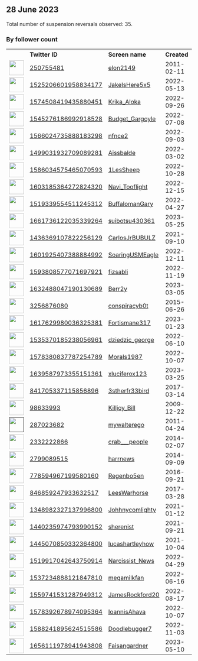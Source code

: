 
## 28 June 2023
Total number of suspension reversals observed: 35.

### By follower count
<table><tr><th></th><th align="left">Twitter ID</th><th align="left">Screen name</th>
<th align="left">Created</th><th align="left">Status</th><th align="left">Suspended</th><th align="left">Followers</th>
<tr><td><a href="https://pbs.twimg.com/profile_images/1673180074047160324/K3gNJwWk_normal.jpg"><img src="https://pbs.twimg.com/profile_images/1673180074047160324/K3gNJwWk_normal.jpg" width="40px" height="40px" align="center"/></a></td><td><a href="https://twitter.com/intent/user?user_id=250755481">250755481</a></td><td><a href="https://twitter.com/elon2149">elon2149</a></td><td>2011-02-11</td><td align="center"></td><td>2023-06-26</td><td>5519</td></tr>
<tr><td><a href="https://pbs.twimg.com/profile_images/1579834924709863424/IA60ZA33_normal.jpg"><img src="https://pbs.twimg.com/profile_images/1579834924709863424/IA60ZA33_normal.jpg" width="40px" height="40px" align="center"/></a></td><td><a href="https://twitter.com/intent/user?user_id=1525206601958834177">1525206601958834177</a></td><td><a href="https://twitter.com/JakeIsHere5x5">JakeIsHere5x5</a></td><td>2022-05-13</td><td align="center"></td><td>2022-11-03</td><td>2324</td></tr>
<tr><td><a href="https://pbs.twimg.com/profile_images/1577021469170728977/ryu46LNB_normal.jpg"><img src="https://pbs.twimg.com/profile_images/1577021469170728977/ryu46LNB_normal.jpg" width="40px" height="40px" align="center"/></a></td><td><a href="https://twitter.com/intent/user?user_id=1574508419435880451">1574508419435880451</a></td><td><a href="https://twitter.com/Krika_Aloka">Krika_Aloka</a></td><td>2022-09-26</td><td align="center"></td><td>2023-01-12</td><td>513</td></tr>
<tr><td><a href="https://pbs.twimg.com/profile_images/1627812980191813633/9oS_97AI_normal.jpg"><img src="https://pbs.twimg.com/profile_images/1627812980191813633/9oS_97AI_normal.jpg" width="40px" height="40px" align="center"/></a></td><td><a href="https://twitter.com/intent/user?user_id=1545276186992918528">1545276186992918528</a></td><td><a href="https://twitter.com/Budget_Gargoyle">Budget_Gargoyle</a></td><td>2022-07-08</td><td align="center"></td><td>2023-05-19</td><td>235</td></tr>
<tr><td><a href="https://pbs.twimg.com/profile_images/1673812077830459397/ajFKO3lV_normal.jpg"><img src="https://pbs.twimg.com/profile_images/1673812077830459397/ajFKO3lV_normal.jpg" width="40px" height="40px" align="center"/></a></td><td><a href="https://twitter.com/intent/user?user_id=1566024735888183298">1566024735888183298</a></td><td><a href="https://twitter.com/nfnce2">nfnce2</a></td><td>2022-09-03</td><td align="center"></td><td>2023-02-28</td><td>152</td></tr>
<tr><td><a href="https://pbs.twimg.com/profile_images/1651236831223074818/K171EzZW_normal.jpg"><img src="https://pbs.twimg.com/profile_images/1651236831223074818/K171EzZW_normal.jpg" width="40px" height="40px" align="center"/></a></td><td><a href="https://twitter.com/intent/user?user_id=1499031932709089281">1499031932709089281</a></td><td><a href="https://twitter.com/Aissbalde">Aissbalde</a></td><td>2022-03-02</td><td align="center">🔒</td><td>2023-01-13</td><td>88</td></tr>
<tr><td><a href="https://pbs.twimg.com/profile_images/1586039223454416897/TrIhdnlL_normal.jpg"><img src="https://pbs.twimg.com/profile_images/1586039223454416897/TrIhdnlL_normal.jpg" width="40px" height="40px" align="center"/></a></td><td><a href="https://twitter.com/intent/user?user_id=1586034575465070593">1586034575465070593</a></td><td><a href="https://twitter.com/1LesSheep">1LesSheep</a></td><td>2022-10-28</td><td align="center"></td><td>2023-01-10</td><td>69</td></tr>
<tr><td><a href="https://pbs.twimg.com/profile_images/1603185577548980224/-xRAYORg_normal.jpg"><img src="https://pbs.twimg.com/profile_images/1603185577548980224/-xRAYORg_normal.jpg" width="40px" height="40px" align="center"/></a></td><td><a href="https://twitter.com/intent/user?user_id=1603185364272824320">1603185364272824320</a></td><td><a href="https://twitter.com/Navi_Tooflight">Navi_Tooflight</a></td><td>2022-12-15</td><td align="center"></td><td>2023-01-18</td><td>68</td></tr>
<tr><td><a href="https://pbs.twimg.com/profile_images/1519339707154505728/anJg9rKY_normal.png"><img src="https://pbs.twimg.com/profile_images/1519339707154505728/anJg9rKY_normal.png" width="40px" height="40px" align="center"/></a></td><td><a href="https://twitter.com/intent/user?user_id=1519339554511245312">1519339554511245312</a></td><td><a href="https://twitter.com/BuffalomanGary">BuffalomanGary</a></td><td>2022-04-27</td><td align="center"></td><td>2023-01-07</td><td>51</td></tr>
<tr><td><a href="https://pbs.twimg.com/profile_images/1661738698369826818/TEb-et8M_normal.jpg"><img src="https://pbs.twimg.com/profile_images/1661738698369826818/TEb-et8M_normal.jpg" width="40px" height="40px" align="center"/></a></td><td><a href="https://twitter.com/intent/user?user_id=1661736122035339264">1661736122035339264</a></td><td><a href="https://twitter.com/suibotsu430361">suibotsu430361</a></td><td>2023-05-25</td><td align="center">🔒</td><td>2023-06-26</td><td>23</td></tr>
<tr><td><a href="https://pbs.twimg.com/profile_images/1436392784324345859/EJrYpTs3_normal.jpg"><img src="https://pbs.twimg.com/profile_images/1436392784324345859/EJrYpTs3_normal.jpg" width="40px" height="40px" align="center"/></a></td><td><a href="https://twitter.com/intent/user?user_id=1436369107822256129">1436369107822256129</a></td><td><a href="https://twitter.com/CarlosJrBUBULZ">CarlosJrBUBULZ</a></td><td>2021-09-10</td><td align="center"></td><td>2022-07-23</td><td>20</td></tr>
<tr><td><a href="https://pbs.twimg.com/profile_images/1601927207001198596/w0JfMGmY_normal.jpg"><img src="https://pbs.twimg.com/profile_images/1601927207001198596/w0JfMGmY_normal.jpg" width="40px" height="40px" align="center"/></a></td><td><a href="https://twitter.com/intent/user?user_id=1601925407388884992">1601925407388884992</a></td><td><a href="https://twitter.com/SoaringUSMEagle">SoaringUSMEagle</a></td><td>2022-12-11</td><td align="center"></td><td>2023-01-15</td><td>20</td></tr>
<tr><td><a href="https://pbs.twimg.com/profile_images/1626549865877749761/PvcHfqRp_normal.jpg"><img src="https://pbs.twimg.com/profile_images/1626549865877749761/PvcHfqRp_normal.jpg" width="40px" height="40px" align="center"/></a></td><td><a href="https://twitter.com/intent/user?user_id=1593808577071697921">1593808577071697921</a></td><td><a href="https://twitter.com/fizsabli">fizsabli</a></td><td>2022-11-19</td><td align="center"></td><td>2023-06-20</td><td>16</td></tr>
<tr><td><a href="https://pbs.twimg.com/profile_images/1632492109809811457/ejKN1X_w_normal.jpg"><img src="https://pbs.twimg.com/profile_images/1632492109809811457/ejKN1X_w_normal.jpg" width="40px" height="40px" align="center"/></a></td><td><a href="https://twitter.com/intent/user?user_id=1632488047190130689">1632488047190130689</a></td><td><a href="https://twitter.com/Berr2y">Berr2y</a></td><td>2023-03-05</td><td align="center"></td><td>2023-06-08</td><td>11</td></tr>
<tr><td><a href="https://pbs.twimg.com/profile_images/1381333613585727489/KjV-Te29_normal.jpg"><img src="https://pbs.twimg.com/profile_images/1381333613585727489/KjV-Te29_normal.jpg" width="40px" height="40px" align="center"/></a></td><td><a href="https://twitter.com/intent/user?user_id=3256876080">3256876080</a></td><td><a href="https://twitter.com/conspiracyb0t">conspiracyb0t</a></td><td>2015-06-26</td><td align="center"></td><td>2022-07-27</td><td>7</td></tr>
<tr><td><a href="https://pbs.twimg.com/profile_images/1663420790530879488/6YxS3Ra2_normal.jpg"><img src="https://pbs.twimg.com/profile_images/1663420790530879488/6YxS3Ra2_normal.jpg" width="40px" height="40px" align="center"/></a></td><td><a href="https://twitter.com/intent/user?user_id=1617629980036325381">1617629980036325381</a></td><td><a href="https://twitter.com/Fortismane317">Fortismane317</a></td><td>2023-01-23</td><td align="center"></td><td>2023-05-30</td><td>5</td></tr>
<tr><td><a href="https://pbs.twimg.com/profile_images/1548710009160310788/HbrhmJSV_normal.jpg"><img src="https://pbs.twimg.com/profile_images/1548710009160310788/HbrhmJSV_normal.jpg" width="40px" height="40px" align="center"/></a></td><td><a href="https://twitter.com/intent/user?user_id=1535370185238056961">1535370185238056961</a></td><td><a href="https://twitter.com/dziedzic_george">dziedzic_george</a></td><td>2022-06-10</td><td align="center"></td><td>2023-01-09</td><td>4</td></tr>
<tr><td><a href="https://pbs.twimg.com/profile_images/1598816801906954241/HHW6KRvE_normal.jpg"><img src="https://pbs.twimg.com/profile_images/1598816801906954241/HHW6KRvE_normal.jpg" width="40px" height="40px" align="center"/></a></td><td><a href="https://twitter.com/intent/user?user_id=1578380837787254789">1578380837787254789</a></td><td><a href="https://twitter.com/Morals1987">Morals1987</a></td><td>2022-10-07</td><td align="center"></td><td>2023-01-11</td><td>3</td></tr>
<tr><td><a href="https://pbs.twimg.com/profile_images/1644273540190048257/wMpsrDq1_normal.jpg"><img src="https://pbs.twimg.com/profile_images/1644273540190048257/wMpsrDq1_normal.jpg" width="40px" height="40px" align="center"/></a></td><td><a href="https://twitter.com/intent/user?user_id=1639587973355151361">1639587973355151361</a></td><td><a href="https://twitter.com/xluciferox123">xluciferox123</a></td><td>2023-03-25</td><td align="center"></td><td>2023-06-15</td><td>2</td></tr>
<tr><td><a href="https://pbs.twimg.com/profile_images/952589847058878465/6ZRiCPbJ_normal.jpg"><img src="https://pbs.twimg.com/profile_images/952589847058878465/6ZRiCPbJ_normal.jpg" width="40px" height="40px" align="center"/></a></td><td><a href="https://twitter.com/intent/user?user_id=841705337115856896">841705337115856896</a></td><td><a href="https://twitter.com/3stherfr33bird">3stherfr33bird</a></td><td>2017-03-14</td><td align="center"></td><td></td><td>1</td></tr>
<tr><td><a href="https://pbs.twimg.com/profile_images/739139243759521793/84hQ3bJV_normal.jpg"><img src="https://pbs.twimg.com/profile_images/739139243759521793/84hQ3bJV_normal.jpg" width="40px" height="40px" align="center"/></a></td><td><a href="https://twitter.com/intent/user?user_id=98633993">98633993</a></td><td><a href="https://twitter.com/Killjoy_Bill">Killjoy_Bill</a></td><td>2009-12-22</td><td align="center"></td><td></td><td>0</td></tr>
<tr><td><a href=""><img src="" width="40px" height="40px" align="center"/></a></td><td><a href="https://twitter.com/intent/user?user_id=287023682">287023682</a></td><td><a href="https://twitter.com/mywalterego">mywalterego</a></td><td>2011-04-24</td><td align="center"></td><td></td><td>0</td></tr>
<tr><td><a href="https://pbs.twimg.com/profile_images/1392546651361878016/kihM7yZ3_normal.jpg"><img src="https://pbs.twimg.com/profile_images/1392546651361878016/kihM7yZ3_normal.jpg" width="40px" height="40px" align="center"/></a></td><td><a href="https://twitter.com/intent/user?user_id=2332222866">2332222866</a></td><td><a href="https://twitter.com/crab___people">crab___people</a></td><td>2014-02-07</td><td align="center"></td><td>2022-12-06</td><td>0</td></tr>
<tr><td><a href="https://pbs.twimg.com/profile_images/1628891317626445824/hv--hA1h_normal.jpg"><img src="https://pbs.twimg.com/profile_images/1628891317626445824/hv--hA1h_normal.jpg" width="40px" height="40px" align="center"/></a></td><td><a href="https://twitter.com/intent/user?user_id=2799089515">2799089515</a></td><td><a href="https://twitter.com/harrnews">harrnews</a></td><td>2014-09-09</td><td align="center"></td><td>2023-03-13</td><td>0</td></tr>
<tr><td><a href="https://pbs.twimg.com/profile_images/778606911700819968/2_dzoRnY_normal.jpg"><img src="https://pbs.twimg.com/profile_images/778606911700819968/2_dzoRnY_normal.jpg" width="40px" height="40px" align="center"/></a></td><td><a href="https://twitter.com/intent/user?user_id=778594967199580160">778594967199580160</a></td><td><a href="https://twitter.com/Regenbo5en">Regenbo5en</a></td><td>2016-09-21</td><td align="center"></td><td>2023-06-26</td><td>0</td></tr>
<tr><td><a href="https://pbs.twimg.com/profile_images/846863831083167744/JXdkpiYV_normal.jpg"><img src="https://pbs.twimg.com/profile_images/846863831083167744/JXdkpiYV_normal.jpg" width="40px" height="40px" align="center"/></a></td><td><a href="https://twitter.com/intent/user?user_id=846859247933632517">846859247933632517</a></td><td><a href="https://twitter.com/LeesWarhorse">LeesWarhorse</a></td><td>2017-03-28</td><td align="center"></td><td>2023-06-21</td><td>0</td></tr>
<tr><td><a href="https://pbs.twimg.com/profile_images/1664553891067830274/6EL6z57F_normal.jpg"><img src="https://pbs.twimg.com/profile_images/1664553891067830274/6EL6z57F_normal.jpg" width="40px" height="40px" align="center"/></a></td><td><a href="https://twitter.com/intent/user?user_id=1348982327137996800">1348982327137996800</a></td><td><a href="https://twitter.com/Johhnycomlighty">Johhnycomlighty</a></td><td>2021-01-12</td><td align="center"></td><td>2023-06-26</td><td>0</td></tr>
<tr><td><a href="https://pbs.twimg.com/profile_images/1581750330467180544/VdN_Pc0Q_normal.jpg"><img src="https://pbs.twimg.com/profile_images/1581750330467180544/VdN_Pc0Q_normal.jpg" width="40px" height="40px" align="center"/></a></td><td><a href="https://twitter.com/intent/user?user_id=1440235974793990152">1440235974793990152</a></td><td><a href="https://twitter.com/sherenist">sherenist</a></td><td>2021-09-21</td><td align="center"></td><td>2023-01-06</td><td>0</td></tr>
<tr><td><a href="https://pbs.twimg.com/profile_images/1490525893546020866/MMuyDNxc_normal.jpg"><img src="https://pbs.twimg.com/profile_images/1490525893546020866/MMuyDNxc_normal.jpg" width="40px" height="40px" align="center"/></a></td><td><a href="https://twitter.com/intent/user?user_id=1445070850332364800">1445070850332364800</a></td><td><a href="https://twitter.com/lucashartleyhow">lucashartleyhow</a></td><td>2021-10-04</td><td align="center"></td><td>2022-06-17</td><td>0</td></tr>
<tr><td><a href="https://pbs.twimg.com/profile_images/1519917397574049792/mDFPMzo7_normal.jpg"><img src="https://pbs.twimg.com/profile_images/1519917397574049792/mDFPMzo7_normal.jpg" width="40px" height="40px" align="center"/></a></td><td><a href="https://twitter.com/intent/user?user_id=1519917042643750914">1519917042643750914</a></td><td><a href="https://twitter.com/Narcissist_News">Narcissist_News</a></td><td>2022-04-29</td><td align="center"></td><td>2022-05-22</td><td>0</td></tr>
<tr><td><a href="https://pbs.twimg.com/profile_images/1554588427873648642/LjT4txB8_normal.jpg"><img src="https://pbs.twimg.com/profile_images/1554588427873648642/LjT4txB8_normal.jpg" width="40px" height="40px" align="center"/></a></td><td><a href="https://twitter.com/intent/user?user_id=1537234888121847810">1537234888121847810</a></td><td><a href="https://twitter.com/megamilkfan">megamilkfan</a></td><td>2022-06-16</td><td align="center"></td><td>2022-10-25</td><td>0</td></tr>
<tr><td><a href="https://pbs.twimg.com/profile_images/1626012373021601792/2yZXV7Yg_normal.jpg"><img src="https://pbs.twimg.com/profile_images/1626012373021601792/2yZXV7Yg_normal.jpg" width="40px" height="40px" align="center"/></a></td><td><a href="https://twitter.com/intent/user?user_id=1559741531287949312">1559741531287949312</a></td><td><a href="https://twitter.com/JamesRockford20">JamesRockford20</a></td><td>2022-08-17</td><td align="center"></td><td>2023-06-23</td><td>0</td></tr>
<tr><td><a href="https://pbs.twimg.com/profile_images/1578397575924699138/yYPxH3ZW_normal.jpg"><img src="https://pbs.twimg.com/profile_images/1578397575924699138/yYPxH3ZW_normal.jpg" width="40px" height="40px" align="center"/></a></td><td><a href="https://twitter.com/intent/user?user_id=1578392678974095364">1578392678974095364</a></td><td><a href="https://twitter.com/IoannisAhava">IoannisAhava</a></td><td>2022-10-07</td><td align="center"></td><td>2023-06-02</td><td>0</td></tr>
<tr><td><a href="https://pbs.twimg.com/profile_images/1594845700378050563/BTrVbgcR_normal.jpg"><img src="https://pbs.twimg.com/profile_images/1594845700378050563/BTrVbgcR_normal.jpg" width="40px" height="40px" align="center"/></a></td><td><a href="https://twitter.com/intent/user?user_id=1588241895624515586">1588241895624515586</a></td><td><a href="https://twitter.com/Doodlebugger7">Doodlebugger7</a></td><td>2022-11-03</td><td align="center"></td><td>2023-06-26</td><td>0</td></tr>
<tr><td><a href="https://abs.twimg.com/sticky/default_profile_images/default_profile_normal.png"><img src="https://abs.twimg.com/sticky/default_profile_images/default_profile_normal.png" width="40px" height="40px" align="center"/></a></td><td><a href="https://twitter.com/intent/user?user_id=1656111978941943808">1656111978941943808</a></td><td><a href="https://twitter.com/Faisangardner">Faisangardner</a></td><td>2023-05-10</td><td align="center"></td><td>2023-06-04</td><td>0</td></tr>
</table>
